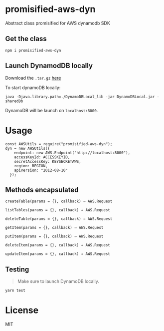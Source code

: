 # promisified-aws-dyn

Abstract class promisified for AWS dynamodb SDK

## Get the class

`npm i promisified-aws-dyn`

## Launch DynamodDB locally

Download the `.tar.gz` [here](https://docs.aws.amazon.com/amazondynamodb/latest/developerguide/DynamoDBLocal.html)

To start dynamoDB locally:

`java -Djava.library.path=./DynamoDBLocal_lib -jar DynamoDBLocal.jar -sharedDb`

DynamoDB will be launch on `localhost:8000`.

# Usage

```
const AWSUtils = require("promisified-aws-dyn");
dyn = new AWSUtils({
    endpoint: new AWS.Endpoint("http://localhost:8000"),
    accessKeyId: ACCESSKEYID,
    secretAccessKey: KEYSECRETAWS,
    region: REGION,
    apiVersion: "2012-08-10"
  });
```

## Methods encapsulated

`createTable(params = {}, callback) ⇒ AWS.Request`

`listTables(params = {}, callback) ⇒ AWS.Request`

`deleteTable(params = {}, callback) ⇒ AWS.Request`

`getItem(params = {}, callback) ⇒ AWS.Request`

`putItem(params = {}, callback) ⇒ AWS.Request`

`deleteItem(params = {}, callback) ⇒ AWS.Request`

`updateItem(params = {}, callback) ⇒ AWS.Request`

## Testing

> Make sure to launch DynamoDB locally.

`yarn test`

# License

MIT

